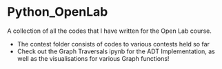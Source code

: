 # Python_OpenLab
A collection of all the codes that I have written for the Open Lab course. 

 - The contest folder consists of codes to various contests held so far
 - Check out the Graph Traversals ipynb for the ADT Implementation, as well as the visualisations for various Graph functions!
